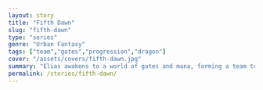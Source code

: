 ```yaml
---
layout: story
title: "Fifth Dawn"
slug: "fifth-dawn"
type: "series"
genre: "Urban Fantasy"
tags: ["team","gates","progression","dragon"]
cover: "/assets/covers/fifth-dawn.jpg"
summary: "Elias awakens to a world of gates and mana, forming a team to face a hidden, rising threat."
permalink: /stories/fifth-dawn/
---
```

